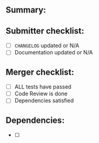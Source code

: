 ## Summary:


## Submitter checklist:
- [ ] `CHANGELOG` updated or N/A
- [ ] Documentation updated or N/A

## Merger checklist:
- [ ] ALL tests have passed
- [ ] Code Review is done
- [ ] Dependencies satisfied

## Dependencies:
<!-- other (upstream) repos - link to other corresponding PRs/tickets, remove
section if not applicable -->
- [ ] <!-- e.g https://github.com/GetStream/stream-python/issues/40 -->
